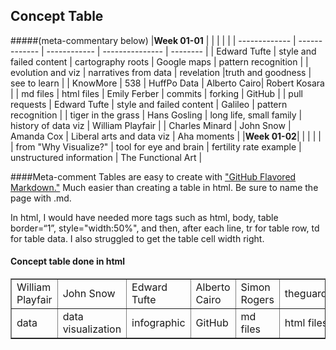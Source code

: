 ## Concept Table
#####(meta-commentary below) 
|**Week 01-01** | | |  |  |
| ------------- | ------------- | ------------ | --------------- | -------- |
| Edward Tufte | style and failed content | cartography roots | Google maps | pattern recognition |
| evolution and viz | narratives from data | revelation |truth and goodness | see to learn | 
| KnowMore | 538 | HuffPo Data | Alberto Cairo| Robert Kosara |
| md files | html files | Emily Ferber | commits | forking | GitHub |
| pull requests | Edward Tufte | style and failed content | Galileo | pattern recognition |
| tiger in the grass | Hans Gosling | long life, small family | history of data viz | William Playfair |
| Charles Minard | John Snow | Amanda Cox | Liberal arts and data viz | Aha moments |
|**Week 01-02**| | | | |
| from "Why Visualize?" | tool for eye and brain | fertility rate example | unstructured information | The Functional Art |


####Meta-comment
Tables are easy to create with ["GitHub Flavored Markdown."](https://help.github.com/articles/github-flavored-markdown/)
Much easier than creating a table in html. Be sure to name the page with .md. 

In html, I would have needed more tags such as html, body, table border=“1”, style="width:50%", and then, after each line, tr for table row, td for table data. I also struggled to get the table cell width right.

<html>
<body>

<h4>Concept table done in html</h4>

<table border=“1”>
  <tr>
    <td>William Playfair</td>
    <td>John Snow</td>		
    <td>Edward Tufte</td>
    <td>Alberto Cairo</td>
    <td>Simon Rogers</td>		
    <td>theguardian.com/data</td>
    <td>KnowMore</td>
  </tr>
  <tr>
  <td>data</td>
  <td>data visualization</td>
  <td>infographic</td>
  <td>GitHub</td>
  <td>md files</td>
  <td>html files</td>
  <td>pull request</td>
  </tr>
  </table>

</body>
</html>
